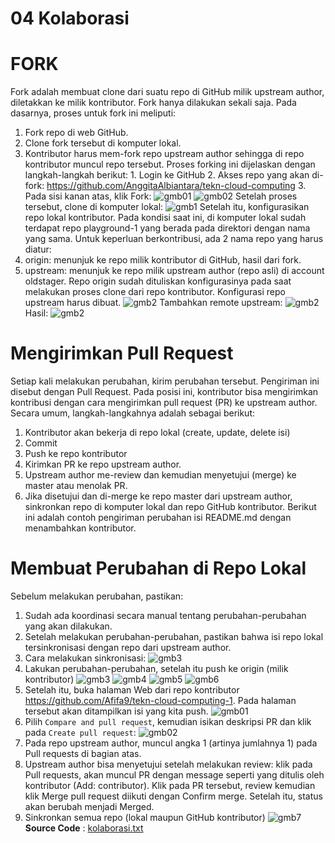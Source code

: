 # 04 Kolaborasi
# FORK
  Fork adalah membuat clone dari suatu repo di GitHub milik upstream author, diletakkan ke milik kontributor. Fork hanya dilakukan sekali saja. Pada dasarnya, proses untuk fork ini meliputi:
  1. Fork repo di web GitHub.
  2. Clone fork tersebut di komputer lokal.
  3. Kontributor harus mem-fork repo upstream author sehingga di repo kontributor muncul repo tersebut. Proses forking ini dijelaskan dengan langkah-langkah berikut:
    1. Login ke GitHub
    2. Akses repo yang akan di-fork: https://github.com/AnggitaAlbiantara/tekn-cloud-computing
    3. Pada sisi kanan atas, klik Fork:
      ![gmb01](https://user-images.githubusercontent.com/114986359/224532029-5095463c-3965-4cbf-b0bc-4c82aebbe591.png)
      ![gmb02](https://user-images.githubusercontent.com/114986359/224532068-f40696e9-2c78-42a6-a2a9-58454dca1f94.png)
Setelah proses tersebut, clone di komputer lokal:
![gmb1](https://user-images.githubusercontent.com/114986359/224532326-e6d02cff-7545-4bf9-8083-07c13d569789.png)
Setelah itu, konfigurasikan repo lokal kontributor. Pada kondisi saat ini, di komputer lokal sudah terdapat repo playground-1 yang berada pada direktori dengan nama yang sama. Untuk keperluan berkontribusi, ada 2 nama repo yang harus diatur:
   1. origin: menunjuk ke repo milik kontributor di GitHub, hasil dari fork.
   2. upstream: menunjuk ke repo milik upstream author (repo asli) di account oldstager.
Repo origin sudah dituliskan konfigurasinya pada saat melakukan proses clone dari repo kontributor. Konfigurasi repo upstream harus dibuat.
![gmb2](https://user-images.githubusercontent.com/114986359/224532363-00c3a599-a8e1-4d57-a8e4-8d7033626b9d.png)
Tambahkan remote upstream:
![gmb2](https://user-images.githubusercontent.com/114986359/224532491-99ac3d34-fe3b-4efa-9b5a-3350725e5940.png)
Hasil:
![gmb2](https://user-images.githubusercontent.com/114986359/224532478-1c4265d2-a5dd-4020-8850-4dfe2d10220a.png)

# Mengirimkan Pull Request
Setiap kali melakukan perubahan, kirim perubahan tersebut. Pengiriman ini disebut dengan Pull Request. Pada posisi ini, kontributor bisa mengirimkan kontribusi dengan cara mengirimkan pull request (PR) ke upstream author. Secara umum, langkah-langkahnya adalah sebagai berikut:
  1. Kontributor akan bekerja di repo lokal (create, update, delete isi)
  2. Commit
  3. Push ke repo kontributor
  4. Kirimkan PR ke repo upstream author.
  5. Upstream author me-review dan kemudian menyetujui (merge) ke master atau menolak PR.
  6. Jika disetujui dan di-merge ke repo master dari upstream author, sinkronkan repo di komputer lokal dan repo GitHub kontributor.
Berikut ini adalah contoh pengiriman perubahan isi README.md dengan menambahkan kontributor.
# Membuat Perubahan di Repo Lokal
Sebelum melakukan perubahan, pastikan:
  1. Sudah ada koordinasi secara manual tentang perubahan-perubahan yang akan dilakukan.
  2. Setelah melakukan perubahan-perubahan, pastikan bahwa isi repo lokal tersinkronisasi dengan repo dari upstream author.
  3. Cara melakukan sinkronisasi:
  ![gmb3](https://user-images.githubusercontent.com/114986359/224532643-a372d96e-c241-4963-9b5a-b33666863399.png)
  4. Lakukan perubahan-perubahan, setelah itu push ke origin (milik kontributor)
  ![gmb3](https://user-images.githubusercontent.com/114986359/224532676-97fc3a20-54ca-4d53-bb06-752a1b42e1c9.png)
  ![gmb4](https://user-images.githubusercontent.com/114986359/224532704-33ce5703-76f0-456d-8e52-c52f6765cfeb.png)
  ![gmb5](https://user-images.githubusercontent.com/114986359/224532728-0f4522e3-f4c1-44bf-938f-bc47bfcdcda7.png)
  ![gmb6](https://user-images.githubusercontent.com/114986359/224532744-0ed13019-48ae-43f2-9e7f-8635147e7e8c.png)
  5. Setelah itu, buka halaman Web dari repo kontributor https://github.com/Afifa9/tekn-cloud-computing-1. Pada halaman tersebut akan ditampilkan isi yang kita push.
  ![gmb01](https://user-images.githubusercontent.com/114986359/224533037-86b08d83-bc8b-4c01-8233-507b54869577.png)
  6. Pilih ```Compare and pull request```, kemudian isikan deskripsi PR dan klik pada ```Create pull request```:
  ![gmb02](https://user-images.githubusercontent.com/114986359/224533087-11e3756c-a897-4c2c-82bc-488b0c7b7b0f.png)
  7. Pada repo upstream author, muncul angka 1 (artinya jumlahnya 1) pada Pull requests di bagian atas.
  8. Upstream author bisa menyetujui setelah melakukan review: klik pada Pull requests, akan muncul PR dengan message seperti yang ditulis oleh kontributor     (Add: contributor). Klik pada PR tersebut, review kemudian klik Merge pull request diikuti dengan Confirm merge. Setelah itu, status akan berubah menjadi   Merged.
  9. Sinkronkan semua repo (lokal maupun GitHub kontributor)
  ![gmb7](https://user-images.githubusercontent.com/114986359/224533184-cea0ac68-21a0-4122-9e5f-013341fd9b82.png)
  **Source Code** : [kolaborasi.txt](https://github.com/Afifa9/tekn-cloud-computing/files/10950318/kolaborasi.txt)
